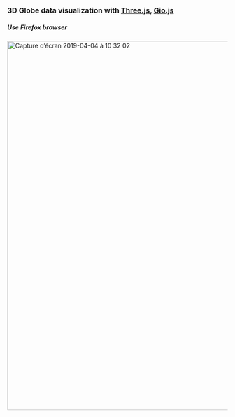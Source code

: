 ### 3D Globe data visualization with [Three.js](https://threejs.org), [Gio.js](https://giojs.org)

##### Use Firefox browser

<img width="844" alt="Capture d’écran 2019-04-04 à 10 32 02" src="https://user-images.githubusercontent.com/23494780/55541708-cda1f480-56c5-11e9-835d-ee3d8a19d6ed.png">
